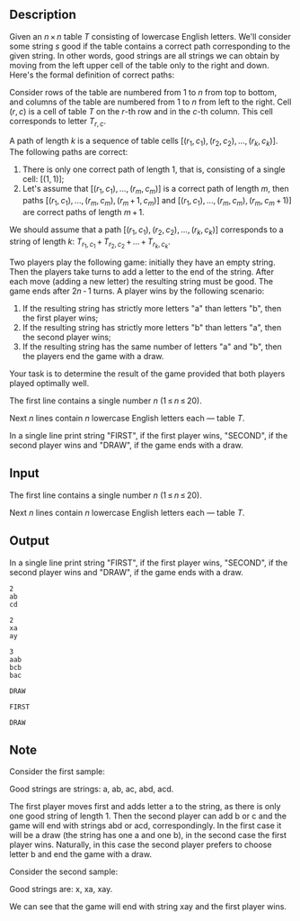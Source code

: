 ## Description

<div><p>Given an <span class="tex-span"><i>n</i> × <i>n</i></span> table <span class="tex-span"><i>T</i></span> consisting of lowercase English letters. We'll consider some string <span class="tex-span"><i>s</i></span> <span class="tex-font-style-it">good</span> if the table contains a correct path corresponding to the given string. In other words, good strings are all strings we can obtain by moving from the left upper cell of the table only to the right and down. Here's the formal definition of correct paths:</p><p>Consider rows of the table are numbered from 1 to <span class="tex-span"><i>n</i></span> from top to bottom, and columns of the table are numbered from 1 to <span class="tex-span"><i>n</i></span> from left to the right. Cell <span class="tex-span">(<i>r</i>, <i>c</i>)</span> is a cell of table <span class="tex-span"><i>T</i></span> on the <span class="tex-span"><i>r</i></span>-th row and in the <span class="tex-span"><i>c</i></span>-th column. This cell corresponds to letter <span class="tex-span"><i>T</i><sub class="lower-index"><i>r</i>, <i>c</i></sub></span>.</p><p>A path of length <span class="tex-span"><i>k</i></span> is a sequence of table cells <span class="tex-span">[(<i>r</i><sub class="lower-index">1</sub>, <i>c</i><sub class="lower-index">1</sub>), (<i>r</i><sub class="lower-index">2</sub>, <i>c</i><sub class="lower-index">2</sub>), ..., (<i>r</i><sub class="lower-index"><i>k</i></sub>, <i>c</i><sub class="lower-index"><i>k</i></sub>)]</span>. The following paths are correct: </p><ol> <li> There is only one correct path of length <span class="tex-span">1</span>, that is, consisting of a single cell: <span class="tex-span">[(1, 1)]</span>; </li><li> Let's assume that <span class="tex-span">[(<i>r</i><sub class="lower-index">1</sub>, <i>c</i><sub class="lower-index">1</sub>), ..., (<i>r</i><sub class="lower-index"><i>m</i></sub>, <i>c</i><sub class="lower-index"><i>m</i></sub>)]</span> is a correct path of length <span class="tex-span"><i>m</i></span>, then paths <span class="tex-span">[(<i>r</i><sub class="lower-index">1</sub>, <i>c</i><sub class="lower-index">1</sub>), ..., (<i>r</i><sub class="lower-index"><i>m</i></sub>, <i>c</i><sub class="lower-index"><i>m</i></sub>), (<i>r</i><sub class="lower-index"><i>m</i></sub> + 1, <i>c</i><sub class="lower-index"><i>m</i></sub>)]</span> and <span class="tex-span">[(<i>r</i><sub class="lower-index">1</sub>, <i>c</i><sub class="lower-index">1</sub>), ..., (<i>r</i><sub class="lower-index"><i>m</i></sub>, <i>c</i><sub class="lower-index"><i>m</i></sub>), (<i>r</i><sub class="lower-index"><i>m</i></sub>, <i>c</i><sub class="lower-index"><i>m</i></sub> + 1)]</span> are correct paths of length <span class="tex-span"><i>m</i> + 1</span>. </li></ol><p>We should assume that a path <span class="tex-span">[(<i>r</i><sub class="lower-index">1</sub>, <i>c</i><sub class="lower-index">1</sub>), (<i>r</i><sub class="lower-index">2</sub>, <i>c</i><sub class="lower-index">2</sub>), ..., (<i>r</i><sub class="lower-index"><i>k</i></sub>, <i>c</i><sub class="lower-index"><i>k</i></sub>)]</span> corresponds to a string of length <span class="tex-span"><i>k</i></span>: <span class="tex-span"><i>T</i><sub class="lower-index"><i>r</i><sub class="lower-index">1</sub>, <i>c</i><sub class="lower-index">1</sub></sub> + <i>T</i><sub class="lower-index"><i>r</i><sub class="lower-index">2</sub>, <i>c</i><sub class="lower-index">2</sub></sub> + ... + <i>T</i><sub class="lower-index"><i>r</i><sub class="lower-index"><i>k</i></sub>, <i>c</i><sub class="lower-index"><i>k</i></sub></sub></span>.</p><p>Two players play the following game: initially they have an empty string. Then the players take turns to add a letter to the end of the string. After each move (adding a new letter) the resulting string must be good. The game ends after <span class="tex-span">2<i>n</i> - 1</span> turns. A player wins by the following scenario: </p><ol> <li> If the resulting string has strictly more letters "<span class="tex-font-style-tt">a</span>" than letters "<span class="tex-font-style-tt">b</span>", then the first player wins; </li><li> If the resulting string has strictly more letters "<span class="tex-font-style-tt">b</span>" than letters "<span class="tex-font-style-tt">a</span>", then the second player wins; </li><li> If the resulting string has the same number of letters "<span class="tex-font-style-tt">a</span>" and "<span class="tex-font-style-tt">b</span>", then the players end the game with a draw. </li></ol><p>Your task is to determine the result of the game provided that both players played optimally well.</p></div><div class="input-specification"><p>The first line contains a single number <span class="tex-span"><i>n</i></span> <span class="tex-span">(1 ≤ <i>n</i> ≤ 20)</span>.</p><p>Next <span class="tex-span"><i>n</i></span> lines contain <span class="tex-span"><i>n</i></span> lowercase English letters each — table <span class="tex-span"><i>T</i></span>.</p></div><div class="output-specification"><p>In a single line print string "<span class="tex-font-style-tt">FIRST</span>", if the first player wins, "<span class="tex-font-style-tt">SECOND</span>", if the second player wins and "<span class="tex-font-style-tt">DRAW</span>", if the game ends with a draw.</p></div>

## Input

<p>The first line contains a single number <span class="tex-span"><i>n</i></span> <span class="tex-span">(1 ≤ <i>n</i> ≤ 20)</span>.</p><p>Next <span class="tex-span"><i>n</i></span> lines contain <span class="tex-span"><i>n</i></span> lowercase English letters each — table <span class="tex-span"><i>T</i></span>.</p>

## Output

<p>In a single line print string "<span class="tex-font-style-tt">FIRST</span>", if the first player wins, "<span class="tex-font-style-tt">SECOND</span>", if the second player wins and "<span class="tex-font-style-tt">DRAW</span>", if the game ends with a draw.</p>





```input1
2
ab
cd

```




```input2
2
xa
ay

```




```input3
3
aab
bcb
bac

```




```output1
DRAW

```




```output2
FIRST

```




```output3
DRAW

```



## Note

<p>Consider the first sample:</p><p>Good strings are strings: <span class="tex-font-style-tt">a</span>, <span class="tex-font-style-tt">ab</span>, <span class="tex-font-style-tt">ac</span>, <span class="tex-font-style-tt">abd</span>, <span class="tex-font-style-tt">acd</span>.</p><p>The first player moves first and adds letter <span class="tex-font-style-tt">a</span> to the string, as there is only one good string of length <span class="tex-span">1</span>. Then the second player can add <span class="tex-font-style-tt">b</span> or <span class="tex-font-style-tt">c</span> and the game will end with strings <span class="tex-font-style-tt">abd</span> or <span class="tex-font-style-tt">acd</span>, correspondingly. In the first case it will be a draw (the string has one <span class="tex-font-style-tt">a</span> and one <span class="tex-font-style-tt">b</span>), in the second case the first player wins. Naturally, in this case the second player prefers to choose letter <span class="tex-font-style-tt">b</span> and end the game with a draw.</p><p>Consider the second sample:</p><p>Good strings are: <span class="tex-font-style-tt">x</span>, <span class="tex-font-style-tt">xa</span>, <span class="tex-font-style-tt">xay</span>.</p><p>We can see that the game will end with string <span class="tex-font-style-tt">xay</span> and the first player wins.</p>
